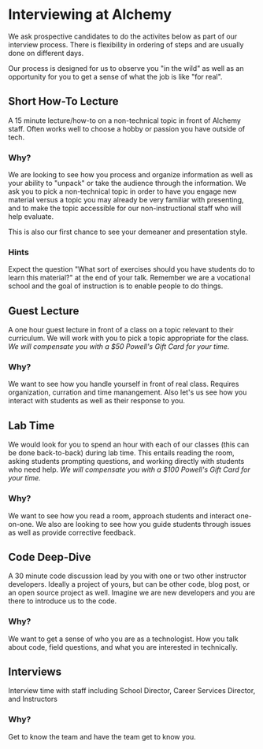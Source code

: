 # Interviewing at Alchemy

We ask prospective candidates to do the activites below as
part of our interview process. There is flexibility in ordering of steps
and are usually done on different days.

Our process is designed for us to observe you "in the wild" as well as an opportunity
for you to get a sense of what the job is like "for real".

## Short How-To Lecture

A 15 minute lecture/how-to on a non-technical topic in front of Alchemy staff. Often works well to choose a 
hobby or passion you have outside of tech.

### Why?

We are looking to see how you process and organize information as well as your ability to "unpack" or take the 
audience through the information. We ask you to pick a non-technical topic in order to have you engage new material
versus a topic you may already be very familiar with presenting, and to make the topic accessible for our non-instructional 
staff who will help evaluate.

This is also our first chance to see your demeaner and presentation style.

### Hints

Expect the question "What sort of exercises should you have students do to learn this material?" at the end of your talk.
Remember we are a vocational school and the goal of instruction is to enable people to do things.

## Guest Lecture

A one hour guest lecture in front of a class on a topic relevant to their curriculum. We will work with you to pick a topic
appropriate for the class. _We will compensate you with a $50 Powell's Gift Card for your time._

### Why?

We want to see how you handle yourself in front of real class. Requires organization, curration and time manangement. 
Also let's us see how you interact with students as well as their response to you.

## Lab Time

We would look for you to spend an hour with each of our classes (this can be done back-to-back) during lab time. This entails
reading the room, asking students prompting questions, and working directly with students who need help.
_We will compensate you with a $100 Powell's Gift Card for your time._

### Why?

We want to see how you read a room, approach students and interact one-on-one. We also are looking to see how you guide 
students through issues as well as provide corrective feedback.

## Code Deep-Dive

A 30 minute code discussion lead by you with one or two other instructor developers. Ideally a project of yours, but can be other code, blog post, or an open source project as well. Imagine we are new developers and you are there to introduce us to the code.

### Why?

We want to get a sense of who you are as a technologist. How you talk about code, field questions, and 
what you are interested in technically.

## Interviews

Interview time with staff including School Director, Career Services Director, and Instructors

### Why?

Get to know the team and have the team get to know you.
